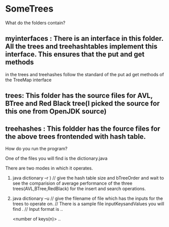 SomeTrees
=========

What do the folders contain?

myinterfaces : There is an interface in this folder. All the trees and treehashtables implement this interface. This ensures that the put and get methods
-------------
in the trees and treehashes follow the standard of the put ad get methods of the TreeMap interface

trees: This folder has the source files for AVL, BTree and Red Black tree(I picked the source for this one from OpenJDK source)
------
treehashes : This foldder has the fource files for the above trees frontended with hash table.
-----------

How do you run the program?

One of the files you will find is the dictionary.java

There are two modes in which it operates.
 
1) java dictionary –r <hashtablesize> <bTreeOrder>) 
 // give the hash table size and bTreeOrder and wait to see the comparision of average performance of the three trees(AVL,BTree,RedBlack)
    for the insert and search operations.

2) java dictionary –u <filename> 
//  give the filename of file which has the inputs for the trees to operate on.
// There is a sample file inputKeysandValues you will find .
// Input format is ..
    
    <number of keys(n)>
    <key1> <value1>
    <key2> <value2>
    ..
    <keyn> <valuen>
